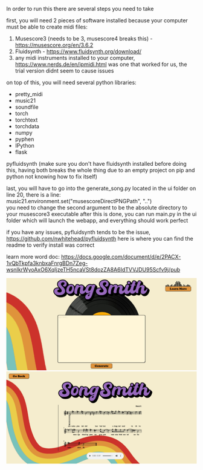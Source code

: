 In order to run this there are several steps you need to take

first, you will need 2 pieces of software installed because your computer must be able to create midi files:
1. Musescore3 (needs to be 3, musescore4 breaks this) - https://musescore.org/en/3.6.2
2. Fluidsynth - https://www.fluidsynth.org/download/
3. any midi instruments installed to your computer, https://www.nerds.de/en/ipmidi.html was one that worked for us, the trial version didnt seem to cause issues

on top of this, you will need several python libraries:
<ul>
<li>pretty_midi</li>
<li>music21</li>
<li>soundfile</li>
<li>torch</li>
<li>torchtext</li>
<li>torchdata</li>
<li>numpy</li>
<li>pyphen</li>
<li>IPython</li>
<li>flask</li>
</ul>
pyfluidsynth (make sure you don't have fluidsynth installed before doing this, having both breaks the whole thing due to an empty project on pip and python 		  not knowing how to fix itself)

last, you will have to go into the generate_song.py located in the ui folder
on line 20, there is a line: <br>
 music21.environment.set("musescoreDirectPNGPath", "..") <br>
you need to change the second argument to be the absolute directory to your musescore3 executable
 after this is done, you can run main.py in the ui folder which will launch the webapp, and everything should work perfect

if you have any issues, pyfluidsynth tends to be the issue, https://github.com/nwhitehead/pyfluidsynth here is where you can find the readme to verify install was correct

learn more word doc: https://docs.google.com/document/d/e/2PACX-1vQbTkpfa3knbxaFnrgBDn7Zeg-wsnIkrWyoAxO6XqIjzeTH5ncaVSt8dozZA8A6IdTVVJDU95Scfv9j/pub


![image info](./homepage.png) <br>
![image info](./music_gen.png)

